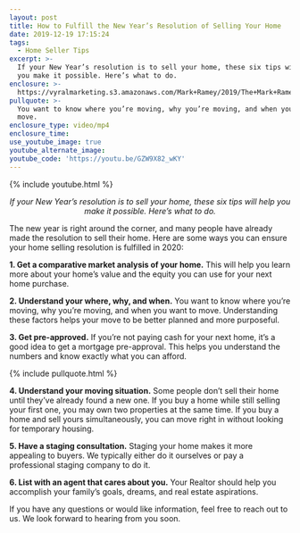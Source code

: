 ```yaml
---
layout: post
title: How to Fulfill the New Year’s Resolution of Selling Your Home
date: 2019-12-19 17:15:24
tags:
  - Home Seller Tips
excerpt: >-
  If your New Year’s resolution is to sell your home, these six tips will help
  you make it possible. Here’s what to do.
enclosure: >-
  https://vyralmarketing.s3.amazonaws.com/Mark+Ramey/2019/The+Mark+Ramey+Group-+%5B17-24%5D+_+New+Years+Resolution.mp4
pullquote: >-
  You want to know where you’re moving, why you’re moving, and when you want to
  move.
enclosure_type: video/mp4
enclosure_time:
use_youtube_image: true
youtube_alternate_image:
youtube_code: 'https://youtu.be/GZW9X82_wKY'
---
```


{% include youtube.html %}

<p style="text-align: center;"><em>If your New Year’s resolution is to sell your home, these six tips will help you make it possible. Here’s what to do.</em></p>

The new year is right around the corner, and many people have already made the resolution to sell their home. Here are some ways you can ensure your home selling resolution is fulfilled in 2020:

**1\. Get a comparative market analysis of your home.** This will help you learn more about your home’s value and the equity you can use for your next home purchase.

**2\. Understand your where, why, and when.** You want to know where you’re moving, why you’re moving, and when you want to move. Understanding these factors helps your move to be better planned and more purposeful.

**3\. Get pre-approved.** If you’re not paying cash for your next home, it’s a good idea to get a mortgage pre-approval. This helps you understand the numbers and know exactly what you can afford.

{% include pullquote.html %}

**4\. Understand your moving situation.** Some people don’t sell their home until they’ve already found a new one. If you buy a home while still selling your first one, you may own two properties at the same time. If you buy a home and sell yours simultaneously, you can move right in without looking for temporary housing.

**5\. Have a staging consultation.** Staging your home makes it more appealing to buyers. We typically either do it ourselves or pay a professional staging company to do it.

**6\. List with an agent that cares about you.** Your Realtor should help you accomplish your family’s goals, dreams, and real estate aspirations.

If you have any questions or would like information, feel free to reach out to us. We look forward to hearing from you soon.